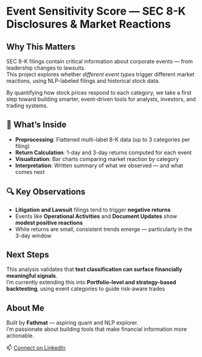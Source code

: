 # Event Sensitivity Score — SEC 8-K Disclosures & Market Reactions

## Why This Matters
SEC 8-K filings contain critical information about corporate events — from leadership changes to lawsuits.  
This project explores whether *different event types* trigger different market reactions, using NLP-labeled filings and historical stock data.

By quantifying how stock prices respond to each category, we take a first step toward building smarter, event-driven tools for analysts, investors, and trading systems.




## 📁 What’s Inside
- **Preprocessing**: Flattened multi-label 8-K data (up to 3 categories per filing)
- **Return Calculation**: 1-day and 3-day returns computed for each event
- **Visualization**: Bar charts comparing market reaction by category
- **Interpretation**: Written summary of what we observed — and what comes next



## 🔍 Key Observations

- **Litigation and Lawsuit** filings tend to trigger **negative returns**
- Events like **Operational Activities** and **Document Updates** show **modest positive reactions**
- While returns are small, consistent trends emerge — particularly in the 3-day window



## Next Steps

This analysis validates that **text classification can surface financially meaningful signals**.  
I’m currently extending this into **Portfolio-level and strategy-based backtesting**, using event categories to guide risk-aware trades  




## About Me

Built by **Fathmat** — aspiring quant and NLP explorer.  
I’m passionate about building tools that make financial information more actionable.

📫 [Connect on LinkedIn](https://linkedin.com/in/fathmat-bakayoko-30715024a)
